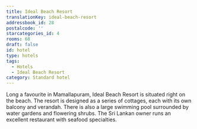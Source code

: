 ```yaml
---
title: Ideal Beach Resort
translationKey: ideal-beach-resort
addressbook_id: 28
postalcode: ''
starcategories_id: 4
rooms: 68
draft: false
id: hotel
type: hotels
tags:
  - Hotels
  - Ideal Beach Resort
category: Standard hotel
---
```

Long a favourite in Mamallapuram, Ideal Beach Resort is situated right on the beach. The resort is designed as a series of cottages, each with its own balcony and verandah. There is also a large swimming pool surrounded by water gardens and flowering shrubs. The Sri Lankan owner runs an excellent restaurant with seafood specialties.